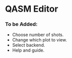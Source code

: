 # QASM Editor

### To be Added:

- Choose number of shots.
- Change which plot to view.
- Select backend.
- Help and guide.

